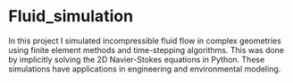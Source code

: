 # Fluid_simulation
In this project I simulated incompressible fluid flow in complex geometries using finite element methods and time-stepping algorithms. This was done by implicitly solving the 2D Navier-Stokes equations in Python. These simulations have applications in engineering and environmental modeling. 
